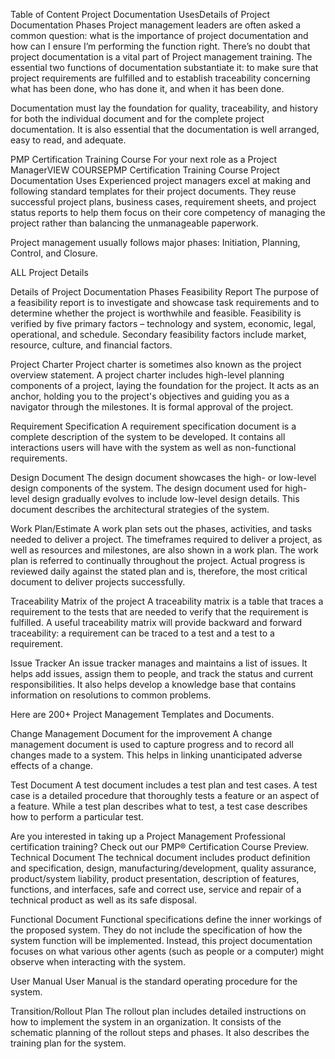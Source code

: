 Table of Content
Project Documentation UsesDetails of Project Documentation Phases
Project management leaders are often asked a common question: what is the importance of project documentation and how can I ensure I’m performing the function right. There’s no doubt that project documentation is a vital part of Project management training. The essential two functions of documentation substantiate it: to make sure that project requirements are fulfilled and to establish traceability concerning what has been done, who has done it, and when it has been done. 

Documentation must lay the foundation for quality, traceability, and history for both the individual document and for the complete project documentation. It is also essential that the documentation is well arranged, easy to read, and adequate.

PMP Certification Training Course
For your next role as a Project ManagerVIEW COURSEPMP Certification Training Course
Project Documentation Uses
Experienced project managers excel at making and following standard templates for their project documents. They reuse successful project plans, business cases, requirement sheets, and project status reports to help them focus on their core competency of managing the project rather than balancing the unmanageable paperwork.

Project management usually follows major phases: Initiation, Planning, Control, and Closure.

ALL Project Details

Details of Project Documentation Phases
Feasibility Report
The purpose of a feasibility report is to investigate and showcase task requirements and to determine whether the project is worthwhile and feasible. Feasibility is verified by five primary factors – technology and system, economic, legal, operational, and schedule. Secondary feasibility factors include market, resource, culture, and financial factors.

Project Charter
Project charter is sometimes also known as the project overview statement. A project charter includes high-level planning components of a project, laying the foundation for the project. It acts as an anchor, holding you to the project's objectives and guiding you as a navigator through the milestones. It is formal approval of the project.

Requirement Specification
A requirement specification document is a complete description of the system to be developed. It contains all interactions users will have with the system as well as non-functional requirements. 

Design Document
The design document showcases the high- or low-level design components of the system. The design document used for high-level design gradually evolves to include low-level design details. This document describes the architectural strategies of the system.

Work Plan/Estimate
A work plan sets out the phases, activities, and tasks needed to deliver a project. The timeframes required to deliver a project, as well as resources and milestones, are also shown in a work plan. The work plan is referred to continually throughout the project. Actual progress is reviewed daily against the stated plan and is, therefore, the most critical document to deliver projects successfully.

Traceability Matrix of the project
A traceability matrix is a table that traces a requirement to the tests that are needed to verify that the requirement is fulfilled. A useful traceability matrix will provide backward and forward traceability: a requirement can be traced to a test and a test to a requirement.

Issue Tracker
An issue tracker manages and maintains a list of issues. It helps add issues, assign them to people, and track the status and current responsibilities. It also helps develop a knowledge base that contains information on resolutions to common problems.

Here are 200+ Project Management Templates and Documents.

Change Management Document for the improvement
A change management document is used to capture progress and to record all changes made to a system. This helps in linking unanticipated adverse effects of a change.

Test Document
A test document includes a test plan and test cases. A test case is a detailed procedure that thoroughly tests a feature or an aspect of a feature. While a test plan describes what to test, a test case describes how to perform a particular test.

Are you interested in taking up a Project Management Professional certification training? Check out our PMP® Certification Course Preview.
Technical Document
The technical document includes product definition and specification, design, manufacturing/development, quality assurance, product/system liability, product presentation, description of features, functions, and interfaces, safe and correct use, service and repair of a technical product as well as its safe disposal.

Functional Document
Functional specifications define the inner workings of the proposed system. They do not include the specification of how the system function will be implemented. Instead, this project documentation focuses on what various other agents (such as people or a computer) might observe when interacting with the system.

User Manual
User Manual is the standard operating procedure for the system.

Transition/Rollout Plan
The rollout plan includes detailed instructions on how to implement the system in an organization. It consists of the schematic planning of the rollout steps and phases. It also describes the training plan for the system.
